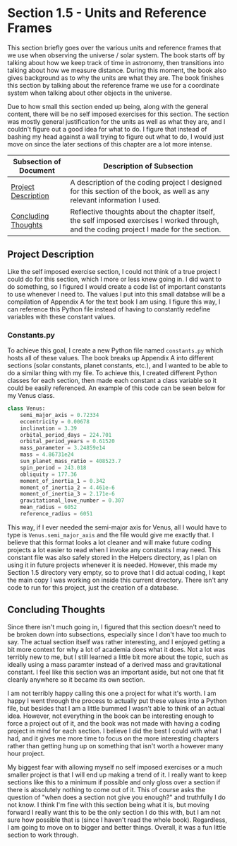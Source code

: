 # Section 1.5 - Units and Reference Frames
This section briefly goes over the various units and reference frames that we use when observing the universe / solar system. The book starts off by talking about how we keep track of time in astronomy, then transitions into talking about how we measure distance. During this moment, the book also gives background as to why the units are what they are. The book finishes this section by talking about the reference frame we use for a coordinate system when talking about other objects in the universe.

Due to how small this section ended up being, along with the general content, there will be no self imposed exercises for this section. The section was mostly general justification for the units as well as what they are, and I couldn't figure out a good idea for what to do. I figure that instead of bashing my head against a wall trying to figure out what to do, I would just move on since the later sections of this chapter are a lot more intense.

| Subsection of Document | Description of Subsection |
| -----------------------|---------------------------|
| [Project Description](#project-description) | A description of the coding project I designed for this section of the book, as well as any relevant information I used. |
| [Concluding Thoughts](#concluding-thoughts) | Reflective thoughts about the chapter itself, the self imposed exercises I worked through, and the coding project I made for the section. |

## Project Description
Like the self imposed exercise section, I could not think of a true project I could do for this section, which I more or less knew going in. I did want to do something, so I figured I would create a code list of important constants to use whenever I need to. The values I put into this small databse will be a compilation of Appendix A for the text book I am using. I figure this way, I can reference this Python file instead of having to constantly redefine variables with these constant values.

### Constants.py
To achieve this goal, I create a new Python file named ```constants.py``` which hosts all of these values. The book breaks up Appendix A into different sections (solar constants, planet constants, etc.), and I wanted to be able to do a similar thing with my file. To achieve this, I created different Python classes for each section, then made each constant a class variable so it could be easily referenced. An example of this code can be seen below for my Venus class.

```python
class Venus:
    semi_major_axis = 0.72334
    eccentricity = 0.00678
    inclination = 3.39
    orbital_period_days = 224.701
    orbital_period_years = 0.61520
    mass_parameter = 3.24859e14
    mass = 4.86731e24
    sun_planet_mass_ratio = 408523.7
    spin_period = 243.018
    obliquity = 177.36
    moment_of_inertia_1 = 0.342
    moment_of_inertia_2 = 4.461e-6
    moment_of_inertia_3 = 2.171e-6
    gravitational_love_number = 0.307
    mean_radius = 6052
    reference_radius = 6051
```

This way, if I ever needed the semi-major axis for Venus, all I would have to type is ```Venus.semi_major_axis``` and the file would give me exactly that. I believe that this format looks a lot cleaner and will make future coding projects a lot easier to read when I invoke any constants I may need. This constant file was also safely stored in the Helpers directory, as I plan on using it in future projects whenever it is needed. However, this made my Section 1.5 directory very empty, so to prove that I did actual coding, I kept the main copy I was working on inside this current directory. There isn't any code to run for this project, just the creation of a database.

## Concluding Thoughts
Since there isn't much going in, I figured that this section doesn't need to be broken down into subsections, especially since I don't have too much to say. The actual section itself was rather interesting, and I enjoyed getting a bit more context for why a lot of academia does what it does. Not a lot was terribly new to me, but I still learned a little bit more about the topic, such as ideally using a mass paramter instead of a derived mass and gravitational constant. I feel like this section was an important aside, but not one that fit cleanly anywhere so it became its own section. 

I am not terribly happy calling this one a project for what it's worth. I am happy I went through the process to actually put these values into a Python file, but besides that I am a little bummed I wasn't able to think of an actual idea. However, not everything in the book can be interesting enough to force a project out of it, and the book was not made with having a coding project in mind for each section. I believe I did the best I could with what I had, and it gives me more time to focus on the more interesting chapters rather than getting hung up on something that isn't worth a however many hour project.

My biggest fear with allowing myself no self imposed exercises or a much smaller project is that I will end up making a trend of it. I really want to keep sections like this to a minimum if possible and only gloss over a section if there is absolutely nothing to come out of it. This of course asks the question of "when does a section not give you enough?" and truthfully I do not know. I think I'm fine with this section being what it is, but moving forward I really want this to be the only section I do this with, but I am not sure how possible that is (since I haven't read the whole book). Regardless, I am going to move on to bigger and better things. Overall, it was a fun little section to work through.
